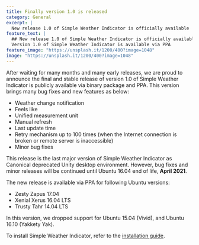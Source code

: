 ```yaml
---
title: Finally version 1.0 is released
category: General
excerpt: |
  New release 1.0 of Simple Weather Indicator is officially available
feature_text: |
  ## New release 1.0 of Simple Weather Indicator is officially available
  Version 1.0 of Simple Weather Indicator is available via PPA
feature_image: "https://unsplash.it/1200/400?image=1048"
image: "https://unsplash.it/1200/400?image=1048"
---
```


After waiting for many months and many early releases, we are proud to announce the final and stable release of version 1.0 of Simple Weather Indicator is publicly available via binary package and PPA. This version brings many bug fixes and new features as below:
- Weather change notification
- Feels like
- Unified measurement unit
- Manual refresh
- Last update time
- Retry mechanism up to 100 times (when the Internet connection is broken or remote server is inaccessible)
- Minor bug fixes

This release is the last major version of Simple Weather Indicator as Canonical deprecated Unity desktop environment. However, bug fixes and minor releases will be continued until Ubuntu 16.04 end of life, **April 2021**.

The new release is available via PPA for following Ubuntu versions:
- Zesty Zapus 17.04
- Xenial Xerus 16.04 LTS
- Trusty Tahr 14.04 LTS

In this version, we dropped support for Ubuntu 15.04 (Vivid), and Ubuntu 16.10 (Yakkety Yak).

To install Simple Weather Indicator, refer to the [installation guide](/installation).
